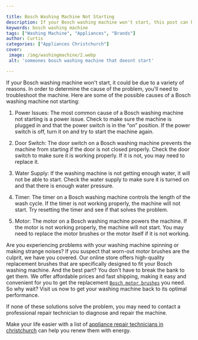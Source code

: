 ```yaml
---

title: Bosch Washing Machine Not Starting
description: If your Bosch washing machine won't start, this post can help you troubleshoot the issue - read on to find out what you can do!
keywords: bosch washing machine
tags: ["Washing Machine", "Appliances", "Brands"]
author: Curtis
categories: ["Appliances Christchurch"]
cover: 
 image: /img/washingmachine/2.webp
 alt: 'someones bosch washing machine that doesnt start'

---
```


If your Bosch washing machine won't start, it could be due to a variety of reasons. In order to determine the cause of the problem, you'll need to troubleshoot the machine. Here are some of the possible causes of a Bosch washing machine not starting:

1. Power Issues: The most common cause of a Bosch washing machine not starting is a power issue. Check to make sure the machine is plugged in and that the power switch is in the “on” position. If the power switch is off, turn it on and try to start the machine again.

2. Door Switch: The door switch on a Bosch washing machine prevents the machine from starting if the door is not closed properly. Check the door switch to make sure it is working properly. If it is not, you may need to replace it.

3. Water Supply: If the washing machine is not getting enough water, it will not be able to start. Check the water supply to make sure it is turned on and that there is enough water pressure.

4. Timer: The timer on a Bosch washing machine controls the length of the wash cycle. If the timer is not working properly, the machine will not start. Try resetting the timer and see if that solves the problem.

5. Motor: The motor on a Bosch washing machine powers the machine. If the motor is not working properly, the machine will not start. You may need to replace the motor brushes or the motor itself if it is not working.

Are you experiencing problems with your washing machine spinning or making strange noises? If you suspect that worn-out motor brushes are the culprit, we have you covered. Our online store offers high-quality replacement brushes that are specifically designed to fit your Bosch washing machine. And the best part? You don't have to break the bank to get them. We offer affordable prices and fast shipping, making it easy and convenient for you to get the replacement [`Bosch motor brushes`](/products/bosch-brushes) you need. So why wait? Visit us now to get your washing machine back to its optimal performance.


If none of these solutions solve the problem, you may need to contact a professional repair technician to diagnose and repair the machine.

Make your life easier with a list of <a href="/pages/appliance-repair-technicians/">appliance repair technicians in christchurch</a> can help you renew them with energy.